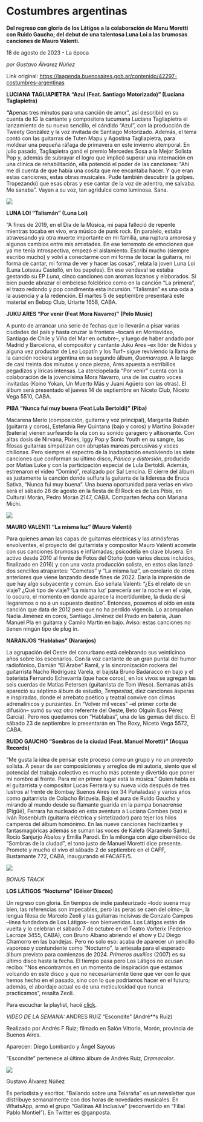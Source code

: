 # Costumbres argentinas

**Del regreso con gloria de los Látigos a la colaboración de Manu Moretti con Ruido Gaucho; del debut de una talentosa Luna Loi a las brumosas canciones de Mauro Valenti.**

18 de agosto de 2023 - La época

_por Gustavo Álvarez Núñez_

Link original: https://laagenda.buenosaires.gob.ar/contenido/42297-costumbres-argentinas



**LUCIANA TAGLIAPIETRA “Azul (Feat. Santiago Motorizado)” (Luciana Taglapietra)**




**“A**penas tres minutos para una canción de amor”, así describió en su cuenta de IG la cantante y compositora tucumana Luciana Tagliapietra el lanzamiento de su nuevo sencillo, el cándido “Azul”, con la producción de Tweety González y la voz invitada de Santiago Motorizado. Además, el tema contó con las guitarras de Tuten Mapu y Agostina Tagliapietra, para moldear una pequeña ráfaga de primavera en este invierno atemporal. En julio pasado, Tagliapietra ganó el premio Mercedes Sosa a la Mejor Solista Pop y, además de subrayar el logro que implicó superar una internación en una clínica de rehabilitación, ella potenció el poder de las canciones: “Ahí me di cuenta de que había una cosita que me encantaba hacer. Y que eran estas canciones, estas obras musicales. Pude también descubrir (a golpes. Tropezando) que esas obras y ese cantar de la voz de adentro, me salvaba. Me sanaba”. Vayan a su voz, tan agridulce como luminosa. Sana.




![](https://cdn.feater.me/files/images/2597780/5ad126c1-d215-4ade-b10a-cc27b9d5a079.jpg)




**LUNA LOI “Talismán” (Luna Loi)**




“A fines de 2019, en el Día de la Música, mi papá falleció de repente mientras tocaba en vivo, era músico de punk rock. En paralelo, estaba atravesando ya otra muerte importante en mi familia, una ruptura amorosa y algunos cambios entre mis amistades. En ese terremoto de emociones que ya me tenía introspectiva, empezó el aislamiento. Escribí mucho (siempre escribo mucho) y volví a conectarme con mi forma de tocar la guitarra, mi forma de cantar, mi forma de ver y hacer las cosas”, relata la joven Luna Loi (Luna Loiseau Castelló, en los papeles). En ese vendaval se estaba gestando su EP *Luna*, cinco canciones con aromas lozanos y elaborados. Si bien puede abrazar el embeleso folclórico como en la canción “La primera”, el trazo redondo y pop condimenta esta incursión. “Talismán” es una oda a la ausencia y a la redención. El martes 5 de septiembre presentará este material en Bebop Club, Uriarte 1658, CABA.




**JUKU ARES “Por venir (Feat Mora Navarro)” (Pelo Music)**




A punto de arrancar una serie de fechas que lo llevarán a pisar varias ciudades del país y hasta cruzar la frontera –tocará en Montevideo, Santiago de Chile y Viña del Mar en octubre–, y luego de haber andado por Madrid y Barcelona, el compositor y cantante Juku Ares –ex líder de Nidos y alguna vez productor de Lea Lopatín y los Turf– sigue reviviendo la llama de la canción rockera argentina en su segundo álbum, *Quemarropa*. A lo largo de casi treinta dos minutos y once piezas, Ares apuesta a estribillos pegadizos y líricas intensas. La aterciopelada “Por venir” cuenta con la colaboración de la jovencísima Mora Navarro, una de las cuatro voces invitadas (Koino Yokan, Un Muerto Más y Juani Agüero son las otras). El álbum será presentado el jueves 14 de septiembre en Niceto Club, Niceto Vega 5510, CABA.




**PIBA “Nunca fui muy buena (Feat Lula Bertoldi)” (Piba)**




Macarena Merlo (composición, guitarra y voz principal), Margarita Rubén (guitarra y coros), Estefanía Rey Quintana (bajo y coros) y Martina Boixader (batería) vienen surfeando la ola con su sonido garagero y altisonante. Con altas dosis de Nirvana, Pixies, Iggy Pop y Sonic Youth en su sangre, las filosas guitarras simpatizan con abruptas mareas percusivas y voces chillonas. Pero siempre el espectro de la inadaptación envolviendo las siete canciones que conforman su último disco, *Pánico y distorsión*, producido por Matías Luke y con la participación especial de Lula Bertoldi. Además, estrenaron el video “Dominó”, realizado por Sal Lencina. El cierre del álbum es justamente la canción donde sulfura la guitarra de la lideresa de Eruca Sativa, “Nunca fui muy buena”. Una buena oportunidad para verlas en vivo será el sábado 26 de agosto en la fiesta de El Rock es de Les Pibis, en Cultural Morán, Pedro Morán 2147, CABA. Comparten fecha con Mariana Michi.




![](https://cdn.feater.me/files/images/2597785/d4a38358-f722-457c-93b5-5b4efba07a3a.jpg)




**MAURO VALENTI “La misma luz” (Mauro Valenti)**




Para quienes aman las capas de guitarras eléctricas y las atmósferas envolventes, el proyecto del guitarrista y compositor Mauro Valenti acomete con sus canciones brumosas e inflamadas; psicodelia en clave blusera. En activo desde 2010 al frente de Fotos del Otoño (con varios discos incluidos, finalizado en 2016) y con una vasta producción solista, en estos días lanzó dos sencillos atrapantes: “Cometas” y “La misma luz”, un corolario de otros anteriores que viene lanzando desde fines de 2022. Daría la impresión de que hay algo subyacente y común. Eso señala Valenti: “¿Es el relato de un viaje? ¿Qué tipo de viaje? ‘La misma luz’ parecería ser la noche en el viaje, lo oscuro, el momento en donde aparece la incertidumbre, la duda de si llegaremos o no a un supuesto destino”. Entonces, posemos el oído en esta canción que data de 2012 pero que no ha perdido vigencia. Lo acompañan Nadia Jiménez en coros, Santiago Jiménez del Prado en batería, Juan Manuel Pla en guitarra y Camilo Martin en bajo. Aviso: estas canciones no tienen ningún tipo de plug in.




**NARANJOS “Hablabas” (Naranjos)**




La agrupación del Oeste del conurbano está celebrando sus veinticinco años sobre los escenarios. Con la voz cantante de un gran puntal del humor radiofónico, Damián “El Árabe” Ramil, y la sincronización rockera del guitarrista Nacho Rodríguez Varela, el bajista Bruno Badaracco en bajo y el baterista Fernando Echevarría (que hace coros), en los vivos se agregan las seis cuerdas de Matías Petersen (guitarrista de Tom Weso). Semanas atrás apareció su séptimo álbum de estudio, *Tempestad*, diez canciones ásperas e inspiradas, donde el arrebato poético y teatral convive con climas adrenalínicos y punzantes. En “Volver mil veces” –el primer corte de difusión– sumó su voz otro referente del Oeste, Beto Olguín (Los Pérez García). Pero nos quedamos con “Hablabas”, una de las gemas del disco. El sábado 23 de septiembre lo presentarán en The Roxy, Niceto Vega 5572, CABA.




**RUIDO GAUCHO “Sombras de la ciudad (Feat. Manuel Moretti)” (Acqua Records)**




“Me gusta la idea de pensar este proceso como un grupo y no un proyecto solista. A pesar de ser composiciones y arreglos de mi autoría, siento que el potencial del trabajo colectivo es mucho más potente y divertido que poner mi nombre al frente. Para mí en primer lugar está la música.” Quien habla es el guitarrista y compositor Lucas Ferrara y su nueva vida después de tres lustros al frente de Bombay Buenos Aires (ex 34 Puñaladas) y varios años como guitarrista de Colacho Brizuela. Bajo el aura de Ruido Gaucho y mirando al mundo desde su flamante guarida en la pampa bonaerense (Pigüé), Ferrara ha nucleado en esta aventura a Luciana Combes (voz) e Iván Rosenbluth (guitarra eléctrica y sintetizador) para tejer los hilos camperos del álbum homónimo. En las nueve canciones hechizantes y fantasmagóricas además se suman las voces de Kalefa (Karamelo Santo), Rocío Sanjurjo Ábalos y Emilia Parodi. En la milonga con algo cibernético de “Sombras de la ciudad”, el tono justo de Manuel Moretti dice presente. Promete y mucho el vivo el sábado 2 de septiembre en el CAFF, Bustamante 772, CABA, inaugurando el FACAFF/5.




![](https://cdn.feater.me/files/images/2597774/9376cc31-bd92-44c5-9d4a-0dc0a8083153.png)




*BONUS TRACK*




**LOS LÁTIGOS “Nocturno” (Géiser Discos)**




Un regreso con gloria. En tiempos de indie pasteurizado –todo suena muy bien, las referencias son impecables, pero las peras se caen del olmo–, la lengua filosa de Marcelo Zeoli y las guitarras incisivas de Gonzalo Campos –línea fundadora de Los Látigos– son bienvenidas. Los Látigos están de vuelta y lo celebran el sábado 7 de octubre en el Teatro Vorterix (Federico Lacroze 3455, CABA), con Bruno Albano abriendo el show y DJ Diego Chamorro en las bandejas. Pero no solo eso: acaba de aparecer un sencillo vaporoso y contundente como “Nocturno”, la antesala para el esperado álbum previsto para comienzos de 2024. *Primeros auxilios* (2007) es su último disco hasta la fecha. El tiempo pasa pero Los Látigos no acusan recibo: “Nos encontramos en un momento de inspiración que estamos volcando en este disco y que no necesariamente tiene que ver con lo que hemos hecho en el pasado, sino con lo que podríamos hacer en el futuro; además, el abordaje actual es de una meticulosidad que nunca practicamos”, resalta Zeoli.




Para escuchar la playlist, hacé [click](https://open.spotify.com/embed/playlist/6TQDeaG9nSJItjVwLCjeDV?utm_source=generator).




**VIDEO DE LA SEMANA*:* ANDRES RUIZ “Escondite” (André**s Ruiz)




Realizado por Andrés F Ruiz; filmado en Salón Vittoria, Morón, provincia de Buenos Aires.




Aparecen: Diego Lombardo y Ángel Sayous




“Escondite” pertenece al último álbum de Andrés Ruiz, *Dramacolor*.




[![](https://img.youtube.com/vi/99Rie2u3COM/0.jpg)](https://www.youtube.com/watch?v=99Rie2u3COM)




Gustavo Álvarez Núñez




Es periodista y escritor. “Bailando sobre una Telaraña” es un newsletter que distribuye semanalmente con dos horas de novedades musicales. En WhatsApp, armó el grupo “Gallinas All Inclusive” (reconvertido en “Filial Pablo Montiel”). En Twitter es @ganposta.



